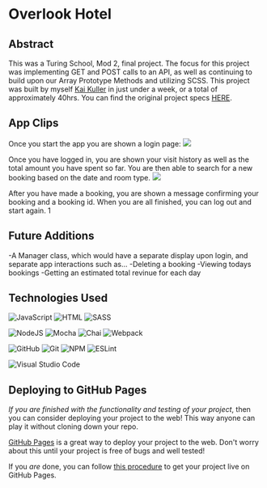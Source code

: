 # Overlook Hotel

## Abstract

This was a Turing School, Mod 2, final project. The focus for this project was implementing GET and POST calls to an API, as well as continuing to build upon our Array Prototype Methods and utilizing SCSS. This project was built by myself [Kai Kuller](https://github.com/kavakai) in just under a week, or a total of approximately 40hrs. You can find the original project specs [HERE](https://frontend.turing.edu/projects/overlook.html).


## App Clips

Once you start the app you are shown a login page:
![](https://media.giphy.com/media/vRNd94ONJvmsBCEhij/giphy.gif)

Once you have logged in, you are shown your visit history as well as the total amount you have spent so far. You are then able to search for a new booking based on the date and room type.
![](https://media.giphy.com/media/GcqtVlWtddo8ozpJtW/giphy.gif)

After you have made a booking, you are shown a message confirming your booking and a booking id. When you are all finished, you can log out and start again.
1[](https://media.giphy.com/media/GnIpHQV2tctNPL39gR/giphy.gif)

## Future Additions

-A Manager class, which would have a separate display upon login, and separate app interactions such as...
    -Deleting a booking
    -Viewing todays bookings
    -Getting an estimated total revinue for each day

## Technologies Used

![JavaScript](https://img.shields.io/badge/JavaScript-F7DF1E?style=for-the-badge&logo=javascript&logoColor=black)
![HTML](https://img.shields.io/badge/HTML5-E34F26?style=for-the-badge&logo=html5&logoColor=white)
![SASS](https://img.shields.io/badge/Sass-CC6699?style=for-the-badge&logo=sass&logoColor=white)

![NodeJS](https://img.shields.io/badge/node.js-6DA55F?style=for-the-badge&logo=node.js&logoColor=white)
![Mocha](https://img.shields.io/badge/Mocha-8D6748?style=for-the-badge&logo=Mocha&logoColor=white)
![Chai](https://img.shields.io/badge/chai-A30701?style=for-the-badge&logo=chai&logoColor=white)
![Webpack](https://img.shields.io/badge/Webpack-8DD6F9?style=for-the-badge&logo=Webpack&logoColor=white)

![GitHub](https://img.shields.io/badge/github-%23121011.svg?style=for-the-badge&logo=github&logoColor=white)
![Git](https://img.shields.io/badge/git-%23F05033.svg?style=for-the-badge&logo=git&logoColor=white)
![NPM](https://img.shields.io/badge/NPM-%23000000.svg?style=for-the-badge&logo=npm&logoColor=white)
![ESLint](https://img.shields.io/badge/ESLint-4B3263?style=for-the-badge&logo=eslint&logoColor=white)

![Visual Studio Code](https://img.shields.io/badge/Visual%20Studio%20Code-0078d7.svg?style=for-the-badge&logo=visual-studio-code&logoColor=white)

## Deploying to GitHub Pages

_If you are finished with the functionality and testing of your project_, then you can consider deploying your project to the web! This way anyone can play it without cloning down your repo.

[GitHub Pages](https://pages.github.com/) is a great way to deploy your project to the web. Don't worry about this until your project is free of bugs and well tested!

If you _are_ done, you can follow [this procedure](./gh-pages-procedure.md) to get your project live on GitHub Pages.
